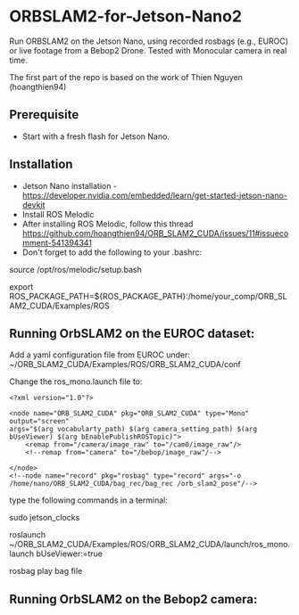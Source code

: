 # ORBSLAM2-for-Jetson-Nano2
Run ORBSLAM2 on the Jetson Nano, using recorded rosbags (e.g., EUROC) or live footage from a Bebop2 Drone.
Tested with Monocular camera in real time.

The first part of the repo is based on the work of Thien Nguyen (hoangthien94)

## Prerequisite
* Start with a fresh flash for Jetson Nano.

## Installation

* Jetson Nano installation -   https://developer.nvidia.com/embedded/learn/get-started-jetson-nano-devkit
* Install ROS Melodic 
* After installing ROS Melodic, follow this thread https://github.com/hoangthien94/ORB_SLAM2_CUDA/issues/11#issuecomment-541394341
* Don't forget to add the following to your .bashrc:

source /opt/ros/melodic/setup.bash

export ROS_PACKAGE_PATH=${ROS_PACKAGE_PATH}:/home/your_comp/ORB_SLAM2_CUDA/Examples/ROS

## Running OrbSLAM2 on the EUROC dataset:

Add a yaml configuration file from EUROC under:
~/ORB_SLAM2_CUDA/Examples/ROS/ORB_SLAM2_CUDA/conf

Change the ros_mono.launch file to:
    <?xml version="1.0"?>
<launch>

	<?xml version="1.0"?>
<launch>
	<arg name="vocabularty_path" default="$(find ORB_SLAM2_CUDA)/../../../Vocabulary/ORBvoc.txt"/>
    <!--arg name="vocabularty_path" default="/run/user/1000/ORBvoc.txt" /-->
    <arg name="camera_setting_path" default="$(find ORB_SLAM2_CUDA)/conf/euroc.yaml" />
    <arg name="bUseViewer" default="false" />
    <arg name="bEnablePublishROSTopic" default="true" />

    <node name="ORB_SLAM2_CUDA" pkg="ORB_SLAM2_CUDA" type="Mono" output="screen" 
	args="$(arg vocabularty_path) $(arg camera_setting_path) $(arg bUseViewer) $(arg bEnablePublishROSTopic)">
        <remap from="/camera/image_raw" to="/cam0/image_raw"/>
        <!--remap from="camera" to="/bebop/image_raw"/-->

  	</node>
    <!--node name="record" pkg="rosbag" type="record" args="-o /home/nano/ORB_SLAM2_CUDA/bag_rec/bag_rec /orb_slam2_pose"/-->
</launch>

type  the following commands in a terminal:

sudo jetson_clocks

roslaunch ~/ORB_SLAM2_CUDA/Examples/ROS/ORB_SLAM2_CUDA/launch/ros_mono.launch bUseViewer:=true

rosbag play  bag file

## Running OrbSLAM2 on the Bebop2 camera:



